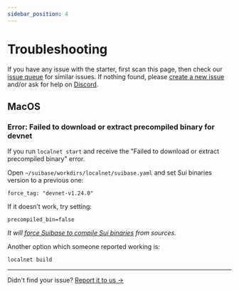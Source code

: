 ```yaml
---
sidebar_position: 4
---
```


# Troubleshooting

If you have any issue with the starter, first scan this page, then check our [issue queue](https://github.com/suiware/sui-dapp-starter/issues) for similar issues.
If nothing found, please [create a new issue](https://github.com/suiware/sui-dapp-starter/issues/new) and/or ask for help on [Discord](https://discord.com/invite/HuDPpXz4Hx).

## MacOS

### Error: Failed to download or extract precompiled binary for devnet
If you run `localnet start` and receive the "Failed to download or extract precompiled binary" error.

Open `~/suibase/workdirs/localnet/suibase.yaml` and set Sui binaries version to a previous one:

```
force_tag: "devnet-v1.24.0"
```

If it doesn’t work, try setting:

```
precompiled_bin=false
```

_It will [force Suibase to compile Sui binaries](https://suibase.io/how-to/configure-suibase-yaml.html#force-to-build-locally) from sources._

Another option which someone reported working is:

```bash
localnet build
```

---

Didn't find your issue? [Report it to us ->](https://github.com/suiware/sui-dapp-starter/issues/new)
